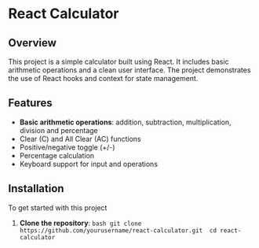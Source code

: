 # React Calculator

## Overview
This project is a simple calculator built using React. It includes basic arithmetic operations and a clean user interface. The project demonstrates the use of React hooks and context for state management.
## Features
-  **Basic arithmetic operations**: addition, subtraction, multiplication, division and percentage
- Clear (C) and All Clear (AC) functions
- Positive/negative toggle (+/-)
- Percentage calculation
- Keyboard support for input and operations
## Installation
To get started with this project
1. **Clone the repository**:
 ```bash git clone https://github.com/yourusername/react-calculator.git  cd react-calculator ```
